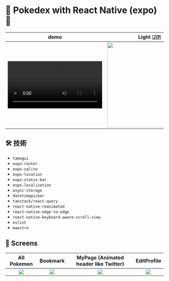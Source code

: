 # 🦁 Pokedex with React Native (expo) 🦊

|demo|Light 🇯🇵 |Dark 🇺🇲 |
|:--:|:--:|:--:|
|<video src="https://github.com/user-attachments/assets/bfcfba98-251f-46b4-b630-94b0dd038a4f" />|<img width="270" src="https://github.com/user-attachments/assets/b8e1a0cb-e013-4557-bfb8-dfc676628b34"/>|<img width="270" src="https://github.com/user-attachments/assets/cb8d56ec-b1b3-4369-8782-5bd3142135c0"/>|


## 🛠 技術
- `tamagui`
- `expo-router`
- `expo-sqlite`
- `expo-location`
- `expo-status-bar`
- `expo-localization`
- `async-storage`
- `datetimepicker`
- `tanstack/react-query`
- `react-native-reanimated`
- `react-native-edge-to-edge`
- `react-native-keyboard-aware-scroll-view`
- `eslint`
- `maestro`

## 📱 Screens

|All Pokemon|Bookmark|MyPage (Animated header like Twitter)|EditProfile|
|:--:|:--:|:--:|:--:|
|<img src="https://github.com/user-attachments/assets/622b2205-fdfe-4100-936a-333c7ffe04df"/>|<img src="https://github.com/user-attachments/assets/86c41ce5-4467-4d39-b766-bfb401bf52e0"/>|<img src="https://github.com/user-attachments/assets/18a8fa1a-165d-43dc-80d7-4232d0a6cfcb"/>|<img src="https://github.com/user-attachments/assets/d4424d76-5cf2-4baa-b134-6d079df9aead"/>|

